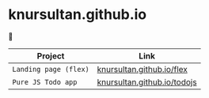# knursultan.github.io
🥋

| Project | Link |
| --- | --- |
| `Landing page (flex)` | [knursultan.github.io/flex](https://knursultan.github.io/flex/)|
| `Pure JS Todo app` | [knursultan.github.io/todojs](https://knursultan.github.io/todojs/)|
